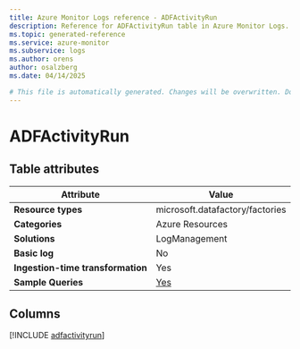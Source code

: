 ```yaml
---
title: Azure Monitor Logs reference - ADFActivityRun
description: Reference for ADFActivityRun table in Azure Monitor Logs.
ms.topic: generated-reference
ms.service: azure-monitor
ms.subservice: logs
ms.author: orens
author: osalzberg
ms.date: 04/14/2025

# This file is automatically generated. Changes will be overwritten. Do not change this file directly.
---
```


# ADFActivityRun




## Table attributes

|Attribute|Value|
|---|---|
|**Resource types**|microsoft.datafactory/factories|
|**Categories**|Azure Resources|
|**Solutions**| LogManagement|
|**Basic log**|No|
|**Ingestion-time transformation**|Yes|
|**Sample Queries**|[Yes](/azure/azure-monitor/reference/queries/adfactivityrun)|



## Columns
  
[!INCLUDE [adfactivityrun](~/reusable-content/ce-skilling/azure/includes/azure-monitor/reference/tables/adfactivityrun-include.md)]

